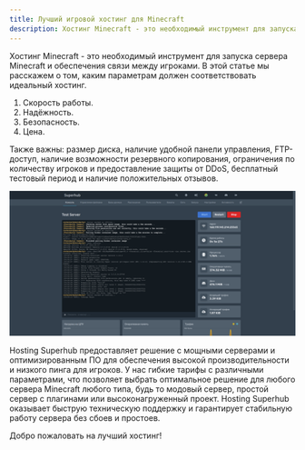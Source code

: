 ```yaml
---
title: Лучший игровой хостинг для Minecraft
description: Хостинг Minecraft - это необходимый инструмент для запуска сервера Minecraft и обеспечения связи между игроками. В этой статье мы расскажем о том, каким параметрам должен соответствовать идеальный хостинг.
---
```


Хостинг Minecraft - это необходимый инструмент для запуска сервера Minecraft и обеспечения связи между игроками. В этой статье мы расскажем о том, каким параметрам должен соответствовать идеальный хостинг.

1. Скорость работы.
2. Надёжность.
3. Безопасность.
4. Цена.

Также важны: размер диска, наличие удобной панели управления, FTP-доступ, наличие возможности резервного копирования, ограничения по количеству игроков и предоставление защиты от DDoS, бесплатный тестовый период и наличие положительных отзывов.

![Панель управления](/images/blog/minecraft-hosting/panel-demo.png)

Hosting Superhub предоставляет решение с мощными серверами и оптимизированным ПО для обеспечения высокой производительности и низкого пинга для игроков. У нас гибкие тарифы с различными параметрами, что позволяет выбрать оптимальное решение для любого сервера Minecraft любого типа, будь то модовый сервер, простой сервер с плагинами или высоконагруженный проект. Hosting Superhub оказывает быструю техническую поддержку и гарантирует стабильную работу сервера без сбоев и простоев.

Добро пожаловать на лучший хостинг!
